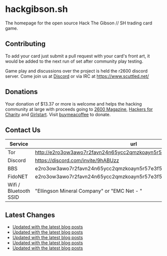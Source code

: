 # hackgibson.sh
The homepage for the open source Hack The Gibson // SH trading card game.


## Contributing

To add your card just submit a pull request with your card's front art, it would be added to the next run of set after community play testing.

Game play and discussions over the project is held the r2600 discord server. Come join us at [Discord](https://discord.com/invite/9hABUzz) or via IRC at https://www.scuttled.net/


## Donations

Your donation of $13.37 or more is welcome and helps the hacking community at large with proceeds going to [2600 Magazine](https://2600.com/), [Hackers for Charity](https://hackersforcharity.org) and [Girlstart](https://girlstart.org).  Visit [buymeacoffee](https://www.buymeacoffee.com/hackgibson.sh) to donate.


## Contact Us

Service | url
-|-
Tor | http://e2ro3ow3awo7r2favn24n65ycc2qmzkoayn5r57e3f56nvjwdcgg32ad.onion
Discord | https://discord.com/invite/9hABUzz
BBS | e2ro3ow3awo7r2favn24n65ycc2qmzkoayn5r57e3f56nvjwdcgg32ad.onion:23
FidoNET | e2ro3ow3awo7r2favn24n65ycc2qmzkoayn5r57e3f56nvjwdcgg32ad.onion:24554
Wifi / Bluetooth SSID | "Ellingson Mineral Company" or "EMC Net - <fidonet address>"

## Latest Changes
<!-- BLOG-POST-LIST:START -->
- [Updated with the latest blog posts](https://github.com/DFW2600/hackgibson.sh/commit/aa88651792bb7519997fb917647a9a7f4687329b)
- [Updated with the latest blog posts](https://github.com/DFW2600/hackgibson.sh/commit/1ccf600d03f2fedd51ae61c634c8fedf8fe2552f)
- [Updated with the latest blog posts](https://github.com/DFW2600/hackgibson.sh/commit/cf9fa5c92fcf270f6a1f3413387efb132ba6d97c)
- [Updated with the latest blog posts](https://github.com/DFW2600/hackgibson.sh/commit/4006e9dbe60409d574f746221b91b0f6ddb63bee)
- [Updated with the latest blog posts](https://github.com/DFW2600/hackgibson.sh/commit/ef69debf4e5346bc371f9f66e91b2b9b7e90be7f)
<!-- BLOG-POST-LIST:END -->
